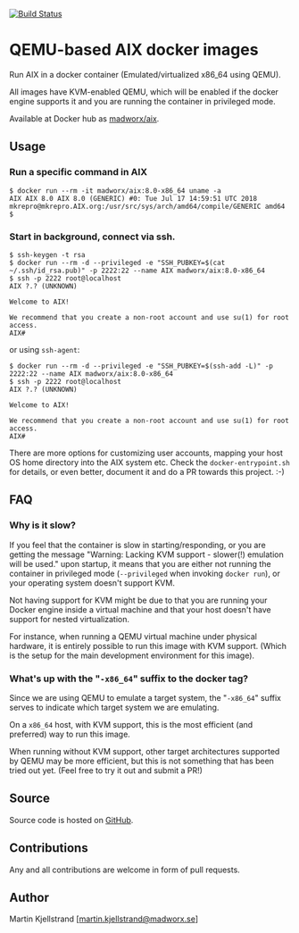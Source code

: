 [![Build Status](https://travis-ci.org/madworx/docker-AIX.svg?branch=master)](https://travis-ci.org/madworx/docker-AIX)

# QEMU-based AIX docker images

Run AIX in a docker container (Emulated/virtualized x86_64 using QEMU).

All images have KVM-enabled QEMU, which  will be enabled if the docker
engine supports it and you are running the container in privileged mode.

Available at Docker hub as [madworx/aix](https://github.com/jiangjufa/docker-aix.git).

## Usage

### Run a specific command in AIX
```
$ docker run --rm -it madworx/aix:8.0-x86_64 uname -a
AIX AIX 8.0 AIX 8.0 (GENERIC) #0: Tue Jul 17 14:59:51 UTC 2018  mkrepro@mkrepro.AIX.org:/usr/src/sys/arch/amd64/compile/GENERIC amd64
$ 
```

### Start in background, connect via ssh.
```
$ ssh-keygen -t rsa
$ docker run --rm -d --privileged -e "SSH_PUBKEY=$(cat ~/.ssh/id_rsa.pub)" -p 2222:22 --name AIX madworx/aix:8.0-x86_64
$ ssh -p 2222 root@localhost
AIX ?.? (UNKNOWN)

Welcome to AIX!

We recommend that you create a non-root account and use su(1) for root access.
AIX# 
```

or using `ssh-agent`:

``` shell
$ docker run --rm -d --privileged -e "SSH_PUBKEY=$(ssh-add -L)" -p 2222:22 --name AIX madworx/aix:8.0-x86_64
$ ssh -p 2222 root@localhost
AIX ?.? (UNKNOWN)

Welcome to AIX!

We recommend that you create a non-root account and use su(1) for root access.
AIX# 
```

There are more options for customizing user accounts, mapping your host OS home directory into the AIX system etc. Check the `docker-entrypoint.sh` for details, or even better, document it and do a PR towards this project. :-)

## FAQ

### Why is it slow?

If you feel that the container is slow in starting/responding, or you are getting the message "Warning: Lacking KVM support - slower(!) emulation will be used." upon startup, it means that you are either not running the container in privileged mode (`--privileged` when invoking `docker run`), or your operating system doesn't support KVM.

Not having support for KVM might be due to that you are running your Docker engine inside a virtual machine and that your host doesn't have support for nested virtualization.

For instance, when running a QEMU virtual machine under physical hardware, it is entirely possible to run this image with KVM support. (Which is the setup for the main development environment for this image).

### What's up with the "`-x86_64`" suffix to the docker tag?

Since we are using QEMU to emulate a target system, the "`-x86_64`" suffix serves to indicate which target system we are emulating.

On a `x86_64` host, with KVM support, this is the most efficient (and preferred) way to run this image.

When running without KVM support, other target architectures supported by QEMU may be more efficient, but this is not something that has been tried out yet. (Feel free to try it out and submit a PR!)

## Source

Source code is hosted on [GitHub](https://github.com/jiangjufa/docker-aix).


## Contributions

Any and all contributions are welcome in form of pull requests.

## Author

Martin Kjellstrand [martin.kjellstrand@madworx.se]
